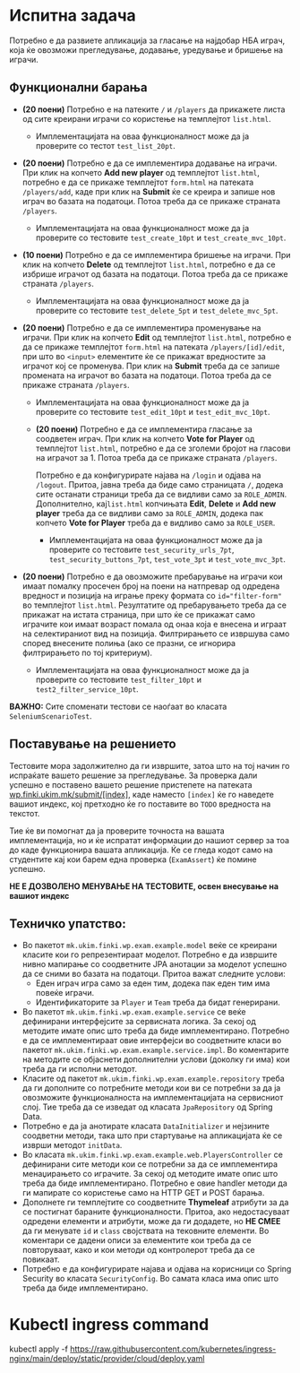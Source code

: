# Испитна задача

Потребно е да развиете апликација за гласање на најдобар НБА играч, која ќе овозможи прегледување, додавање, уредување и бришење на играчи.

## Функционални барања

- **(20 поени)** Потребно е на патеките `/` и `/players` да прикажете листа од сите креирани играчи со користење на темплејтот `list.html`.
  - Имплементацијата на оваа функционалност може да ја проверите со тестот `test_list_20pt`.

- **(20 поени)** Потребно е да се имплементира додавање на играчи. При клик на копчето **Add new player** од темплејтот `list.html`, потребно е да се прикаже темплејтот `form.html` на патеката `/players/add`, каде при клик на **Submit** ќе се креира и запише нов играч во базата на податоци. Потоа треба да се прикаже страната `/players`.
  - Имплементацијата на оваа функционалност може да ја проверите со тестовите `test_create_10pt` и `test_create_mvc_10pt`.

- **(10 поени)** Потребно е да се имплементира бришење на играчи. При клик на копчето **Delete** од темплејтот `list.html`, потребно е да се избрише играчот од базата на податоци. Потоа треба да се прикаже страната `/players`.
  - Имплементацијата на оваа функционалност може да ја проверите со тестовите `test_delete_5pt` и `test_delete_mvc_5pt`.

- **(20 поени)** Потребно е да се имплементира променување на играчи. При клик на копчето **Edit** од темплејтот `list.html`, потребно е да се прикаже темплејтот `form.html` на патеката `/players/[id]/edit`, при што во `<input>` елементите ќе се прикажат вредностите за играчот кој се променува. При клик на **Submit** треба да се запише промената на играчот во базата на податоци. Потоа треба да се прикаже страната `/players`.
  - Имплементацијата на оваа функционалност може да ја проверите со тестовите `test_edit_10pt` и `test_edit_mvc_10pt`.

  - **(20 поени)** Потребно е да се имплементира гласање за соодветен играч. При клик на копчето **Vote for Player** од темплејтот `list.html`, потребно е да се зголеми бројот на гласови на играчот за 1. Потоа треба да се прикаже страната `/players`.
  
      Потребно е да конфигурирате најава на `/login` и одјава на `/logout`. Притоа, јавна треба да биде само страницата `/`, додека сите останати страници треба да се видливи само за `ROLE_ADMIN`. Дополнително, кај`list.html` копчињата **Edit**, **Delete** и **Add new player** треба да се видливи само за `ROLE_ADMIN`, додека пак копчето **Vote for Player** треба да е видливо само за `ROLE_USER`.
    - Имплементацијата на оваа функционалност може да ја проверите со тестовите `test_security_urls_7pt`, `test_security_buttons_7pt`, `test_vote_3pt` и `test_vote_mvc_3pt`.

- **(20 поени)** Потребно е да овозможите пребарување на играчи кои имаат помалку просечен број на поени на натпревар од одредена вредност и позиција на играње преку формата со `id="filter-form"` во темплејтот `list.html`. Резултатите од пребарувањето треба да се прикажат на истата страница, при што ќе се прикажат само играчите кои имаат возраст помала од онаа која е внесена и играат на селектираниот вид на позиција. Филтрирањето се извршува само според внесените полиња (ако се празни, се игнорира филтрирањето по тој критериум).
  - Имплементацијата на оваа функционалност може да ја проверите со тестовите `test_filter_10pt` и `test2_filter_service_10pt`.

**ВАЖНО:** Сите споменати тестови се наоѓаат во класата `SeleniumScenarioTest`.

## Поставување на решението
Тестовите мора задолжително да ги извршите, затоа што на тој начин го испраќате вашето решение за прегледување. За проверка дали успешно е поставено вашето решение пристепете на патеката [wp.finki.ukim.mk/submit/[index]](http://wp.finki.ukim.mk/submit/index),
каде наместо `[index]` ќе го наведете вашиот индекс, кој претходно ќе го поставите во `TODO` вредноста на текстот.

Тие ќе ви помогнат да ја проверите точноста на вашата имплементација, но и ќе испратат информации до нашиот сервер за тоа до каде функционира вашата апликација. Ќе се гледа кодот само на студентите кај кои барем една проверка (`ExamAssert`) ќе помине успешно.

**НЕ Е ДОЗВОЛЕНО МЕНУВАЊЕ НА ТЕСТОВИТЕ, освен внесување на вашиот индекс**

## Техничко упатство:
- Во пакетот `mk.ukim.finki.wp.exam.example.model` веќе се креирани класите кои го репрезентираат моделот.
  Потребно е да извршите нивно мапирање со соодветните JPA анотации за моделот успешно да се сними во базата на податоци.
  Притоа важат следните услови:
  - Еден играч игра само за еден тим, додека пак еден тим има повеќе играчи.
  - Идентификаторите за `Player` и `Team` треба да бидат генерирани.
- Во пакетот `mk.ukim.finki.wp.exam.example.service` се веќе дефинирани интерфејсите за сервисната логика.
  За секој од методите имате опис што треба да биде имплементирано. Потребно е да се имплементираат овие интерфејси во соодветните класи во пакетот `mk.ukim.finki.wp.exam.example.service.impl`. Во коментарите на методите се објаснети
  дополнителни услови (доколку ги има) кои треба да ги исполни методот.
- Класите од пакетот `mk.ukim.finki.wp.exam.example.repository` треба да ги дополните со потребните методи кои ви се потребни за да ја овозможите функционалноста на имплементацијата на сервисниот слој. Тие треба да се изведат од класата `JpaRepository` од Spring Data.
- Потребно е да ја анотирате класата `DataInitializer` и нејзините соодветни методи, така што при стартување на апликацијата ќе се изврши методот `initData`.
- Во класата `mk.ukim.finki.wp.exam.example.web.PlayersController` се дефинирани сите методи кои се потребни за да се имплементира менаџирањето со играчите.
  За секој од методите имате опис што треба да биде имплементирано. Потребно е овие handler методи да ги мапирате со користење само на HTTP GET и POST барања.
- Дополнете ги темплејтите со соодветните **Thymeleaf** атрибути за да се постигнат бараните функционалности.
  Притоа, ако недостасуваат одредени елементи и атрибути, може да ги додадете, но **НЕ СМЕЕ** да ги менувате `id` и `class` својствата на тековните елементи.
  Во коментари се дадени описи за елементите кои треба да се повторуваат, како и кои методи од контролерот треба да се повикаат.
- Потребно е да конфигурирате најава и одјава на корисници со Spring Security во класата `SecurityConfig`.
  Во самата класа има опис што треба да биде имплементирано.


# Kubectl ingress command
kubectl apply -f https://raw.githubusercontent.com/kubernetes/ingress-nginx/main/deploy/static/provider/cloud/deploy.yaml
